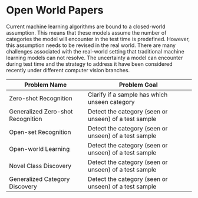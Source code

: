 # Open World Papers

Current machine learning algorithms are bound to a closed-world assumption. This means that these models assume the number of categories the model will encounter in the test time is predefined. However, this assumption needs to be revised in the real world. There are many challenges associated with the real-world setting that traditional machine learning models can not resolve. The uncertainty a model can encounter during test time and the strategy to address it have been considered recently under different computer vision branches. 

| **Problem Name**  |     **Problem Goal** |
|---------------|-----------|
| Zero-shot Recognition | Clarify if a sample has which unseen category | 
| Generalized Zero-shot Recognition | Detect the category (seen or unseen) of a test sample|
| Open-set Recognition  | Detect the category (seen or unseen) of a test sample|
| Open-world Learning   |  Detect the category (seen or unseen) of a test sample|
| Novel Class Discovery | Detect the category (seen or unseen) of a test sample|
| Generalized Category Discovery | Detect the category (seen or unseen) of a test sample|
